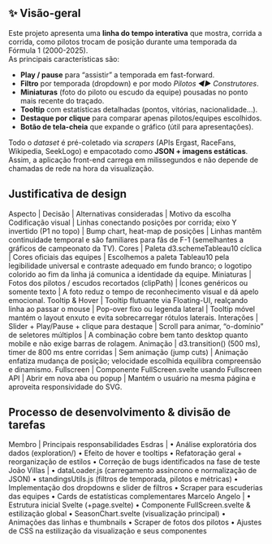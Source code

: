 ## ✨ Visão-geral

Este projeto apresenta uma **linha do tempo interativa** que mostra, corrida a corrida, como pilotos trocam de posição durante uma temporada da Fórmula 1 (2000-2025).  
As principais características são:

* **Play / pause** para “assistir” a temporada em fast-forward.  
* **Filtro** por temporada (dropdown) e por modo *Pilotos ◄► Construtores*.  
* **Miniaturas** (foto do piloto ou escudo da equipe) pousadas no ponto mais recente do traçado.  
* **Tooltip** com estatísticas detalhadas (pontos, vitórias, nacionalidade…).  
* **Destaque por clique** para comparar apenas pilotos/equipes escolhidos.  
* **Botão de tela-cheia** que expande o gráfico (útil para apresentações).

Todo o _dataset_ é pré-coletado via *scrapers* (APIs Ergast, RaceFans, Wikipedia, SeekLogo) e empacotado como **JSON + imagens estáticas**. Assim, a aplicação front-end carrega em milissegundos e não depende de chamadas de rede na hora da visualização.

## Justificativa de design

Aspecto | Decisão | Alternativas consideradas | Motivo da escolha
Codificação visual | Linhas conectando posições por corrida; eixo Y invertido (P1 no topo) | Bump chart, heat-map de posições | Linhas mantêm continuidade temporal e são familiares para fãs de F-1 (semelhantes a gráficos de campeonato da TV).
Cores | Paleta d3.schemeTableau10 cíclica | Cores oficiais das equipes | Escolhemos a paleta Tableau10 pela legibilidade universal e contraste adequado em fundo branco; o logotipo colorido ao fim da linha já comunica a identidade da equipe.
Miniaturas | Fotos dos pilotos / escudos recortados (clipPath) | Ícones genéricos ou somente texto | A foto reduz o tempo de reconhecimento visual e dá apelo emocional.
Tooltip & Hover | Tooltip flutuante via Floating-UI, realçando linha ao passar o mouse | Pop-over fixo ou legenda lateral | Tooltip móvel mantém o layout enxuto e evita sobrecarregar rótulos laterais.
Interações | Slider + Play/Pause + clique para destaque | Scroll para animar, “o-domínio” de seletores múltiplos | A combinação cobre bem tanto desktop quanto mobile e não exige barras de rolagem.
Animação | d3.transition() (500 ms), timer de 800 ms entre corridas | Sem animação (jump cuts) | Animação enfatiza mudança de posição; velocidade escolhida equilibra compreensão e dinamismo.
Fullscreen | Componente FullScreen.svelte usando Fullscreen API | Abrir em nova aba ou popup | Mantém o usuário na mesma página e aproveita responsividade do SVG.

## Processo de desenvolvimento & divisão de tarefas

Membro | Principais responsabilidades
Esdras | • Análise exploratória dos dados (exploration/)  • Efeito de hover e tooltips  • Refatoração geral + reorganização de estilos  • Correção de bugs identificados na fase de teste
João Villas | • dataLoader.js (carregamento assíncrono e normalização de JSON)  • standingsUtils.js (filtros de temporada, pilotos e métricas)  • Implementação dos dropdowns e slider de filtros  • Scraper para escuderias das equipes  • Cards de estatísticas complementares
Marcelo Angelo | • Estrutura inicial Svelte (+page.svelte)  • Componente FullScreen.svelte & estilização global  • SeasonChart.svelte (visualização principal)  • Animações das linhas e thumbnails  • Scraper de fotos dos pilotos  • Ajustes de CSS na estilização da visualização e seus componentes